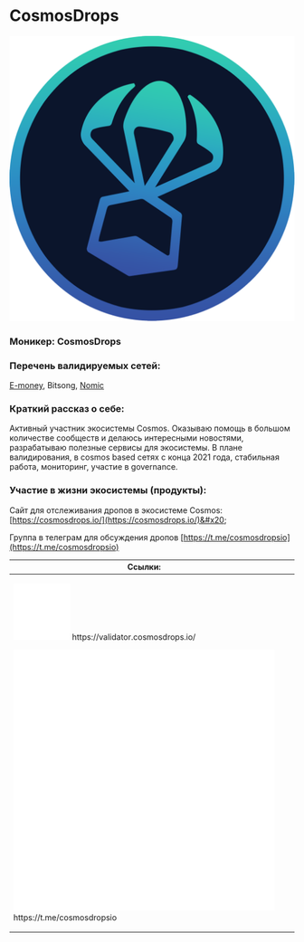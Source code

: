 # CosmosDrops

<img src="../../.gitbook/assets/transparency_avatar.png" alt="" data-size="original">

### **Моникер:** CosmosDrops

### **Перечень валидируемых сетей:**

[E-money](../../cosmobook/e-money.md), Bitsong, [Nomic](../../cosmobook/nomic.md)

### **Краткий рассказ о себе:**

Активный участник экосистемы Cosmos. Оказываю помощь в большом количестве сообществ и делаюсь интересными новостями, разрабатываю полезные сервисы для экосистемы. В плане валидирования, в cosmos based сетях с конца 2021 года, стабильная работа, мониторинг, участие в governance.

### **Участие в жизни экосистемы (продукты):**

Сайт для отслеживания дропов в экосистеме Cosmos: [https://cosmosdrops.io/](https://cosmosdrops.io/)&#x20;

Группа в телеграм для обсуждения дропов [https://t.me/cosmosdropsio](https://t.me/cosmosdropsio)



<table><thead><tr><th>Ссылки:</th><th data-hidden></th><th data-hidden></th></tr></thead><tbody><tr><td><p><img src="../../.gitbook/assets/icons8-интернет-100 (7).png" alt="" data-size="line"> https://validator.cosmosdrops.io/ </p><p><img src="../../.gitbook/assets/icons8-телеграмма-app-480 (12).png" alt="" data-size="line"> https://t.me/cosmosdropsio</p></td><td></td><td></td></tr></tbody></table>



